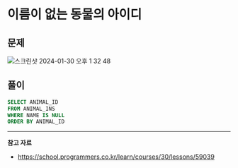 # 이름이 없는 동물의 아이디

## 문제

![스크린샷 2024-01-30 오후 1 32 48](https://github.com/Heo-y-y/development-blog/assets/112863029/adcae42c-e47f-4c5d-8939-c717245c20f3)

## 풀이

```sql
SELECT ANIMAL_ID
FROM ANIMAL_INS
WHERE NAME IS NULL
ORDER BY ANIMAL_ID
```

---

**참고 자료**

- <https://school.programmers.co.kr/learn/courses/30/lessons/59039>
